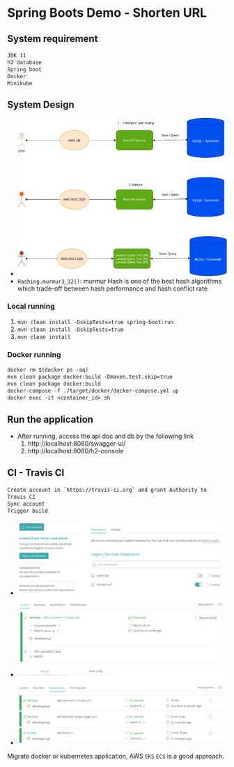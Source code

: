 # Spring Boots Demo - Shorten URL

## System requirement
    JDK 11
    h2 database
    Spring boot
    Docker 
    Minikube

## System Design
- ![](./images/shorten-url.png)
- `Hashing.murmur3_32()`: murmur Hash is one of the best hash algorithms which trade-off between hash performance and hash conflict rate 

### Local running
1. `mvn clean install -DskipTests=true spring-boot:run`
1. `mvn clean install -DskipTests=true`
1. `mvn clean install`

### Docker running
    docker rm $(docker ps -aq)
    mvn clean package docker:build -Dmaven.test.skip=true
    mvn clean package docker:build
    docker-compose -f ./target/docker/docker-compose.yml up
    docker exec -it <container_id> sh

## Run the application
- After running, access the api doc and db by the following link
    1. http://localhost:8080/swagger-ui/
    1. http://localhost:8080/h2-console

## CI - Travis CI
    Create account in `https://travis-ci.org` and grant Authority to Travis CI
    Sync account
    Trigger build

- ![](./images/travis-ci-sync-account.png)
- ![](./images/travis-ci-current-build.png)
- ![](./images/travis-ci-build-history.png)

Migrate docker or kubernetes application, AWS `EKS` `ECS` is a good approach.  
